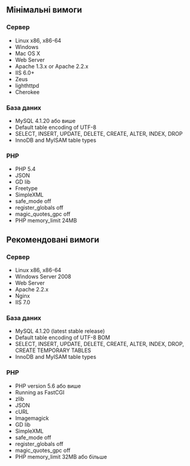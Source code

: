 ## Мінімальні вимоги ##
### Сервер ###
* Linux x86, x86-64
* Windows
* Mac OS X
* Web Server
* Apache 1.3.x or Apache 2.2.x
* IIS 6.0+
* Zeus
* lighthttpd
* Cherokee

### База даних ###
* MySQL 4.1.20 або више
* Default table encoding of UTF-8
* SELECT, INSERT, UPDATE, DELETE, CREATE, ALTER, INDEX, DROP
* InnoDB and MyISAM table types


### PHP ###
* PHP 5.4
* JSON
* GD lib
* Freetype
* SimpleXML
* safe_mode off
* register_globals off
* magic_quotes_gpc off
* PHP memory_limit 24MB

## Рекомендовані вимоги ##
### Сервер ###
* Linux x86, x86-64
* Windows Server 2008
* Web Server
* Apache 2.2.x
* Nginx
* IIS 7.0

### База даних ###

* MySQL 4.1.20 (latest stable release)
* Default table encoding of UTF-8 BOM
* SELECT, INSERT, UPDATE, DELETE, CREATE, ALTER, INDEX, DROP, CREATE TEMPORARY TABLES
* InnoDB and MyISAM table types

### PHP ###

* PHP version 5.6 або више
* Running as FastCGI
* zlib
* JSON
* cURL
* Imagemagick
* GD lib
* SimpleXML
* safe_mode off
* register_globals off
* magic_quotes_gpc off
* PHP memory_limit 32MB або більше
